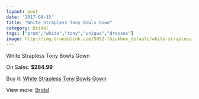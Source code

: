 ```yaml
---
layout: post
date: '2017-08-15'
title: "White Strapless Tony Bowls Gown"
category: Bridal
tags: ["prom","white","tony","unique","dresses"]
image: http://img.transblink.com/5092-thickbox_default/white-strapless-tony-bowls-gown.jpg
---
```

White Strapless Tony Bowls Gown

On Sales: **$284.99**
<a href="https://www.transblink.com/en/bridal/1600-white-strapless-tony-bowls-gown.html"><amp-img layout="responsive" width="600" height="600" src="//img.transblink.com/5092-thickbox_default/white-strapless-tony-bowls-gown.jpg" alt="White Strapless Tony Bowls Gown 0" /></a>
<a href="https://www.transblink.com/en/bridal/1600-white-strapless-tony-bowls-gown.html"><amp-img layout="responsive" width="600" height="600" src="//img.transblink.com/5095-thickbox_default/white-strapless-tony-bowls-gown.jpg" alt="White Strapless Tony Bowls Gown 1" /></a>
<a href="https://www.transblink.com/en/bridal/1600-white-strapless-tony-bowls-gown.html"><amp-img layout="responsive" width="600" height="600" src="//img.transblink.com/5094-thickbox_default/white-strapless-tony-bowls-gown.jpg" alt="White Strapless Tony Bowls Gown 2" /></a>
<a href="https://www.transblink.com/en/bridal/1600-white-strapless-tony-bowls-gown.html"><amp-img layout="responsive" width="600" height="600" src="//img.transblink.com/5093-thickbox_default/white-strapless-tony-bowls-gown.jpg" alt="White Strapless Tony Bowls Gown 3" /></a>

Buy it: [White Strapless Tony Bowls Gown](https://www.transblink.com/en/bridal/1600-white-strapless-tony-bowls-gown.html "White Strapless Tony Bowls Gown")

View more: [Bridal](https://www.transblink.com/en/3-bridal "Bridal")